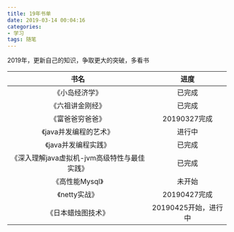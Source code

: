 ```yaml
---
title: 19年书单
date: 2019-03-14 00:04:16
categories: 
- 学习
tags: 随笔
---
```


2019年，更新自己的知识，争取更大的突破，多看书

|书名|进度|
|:---:|:---:|
|《小岛经济学》|已完成|
|《六祖讲金刚经》|已完成|
|《富爸爸穷爸爸》|20190327完成|
|《java并发编程的艺术》|进行中|
|《java并发编程实践》|已完成|
|《深入理解java虚拟机-jvm高级特性与最佳实践》|已完成|
|《高性能Mysql》|未开始|
|《netty实战》|20190427完成|
|《日本蜡烛图技术》|20190425开始，进行中|
